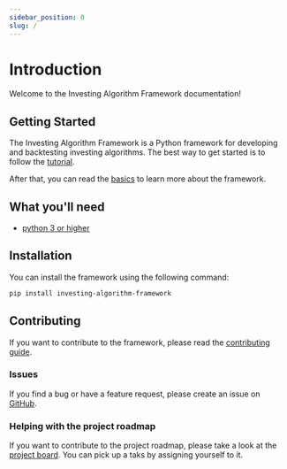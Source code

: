 ```yaml
---
sidebar_position: 0
slug: /
---
```


# Introduction

Welcome to the Investing Algorithm Framework documentation!

## Getting Started

The Investing Algorithm Framework is a Python framework for developing and backtesting investing algorithms.
The best way to get started is to follow the [tutorial](/blog/how-to-create-a-trading-bot).

After that, you can read the [basics](/docs/Getting%20Started/application-setup.md) to learn more about the framework.

## What you'll need
- [python 3 or higher](https://www.python.org/downloads/)

## Installation
You can install the framework using the following command:

```bash
pip install investing-algorithm-framework
```

## Contributing
If you want to contribute to the framework, please read the [contributing guide](/docs/contributing.md). 

### Issues
If you find a bug or have a feature request, please create an issue on [GitHub](https://github.com/coding-kitties/investing-algorithm-framework/issues).

### Helping with the project roadmap
If you want to contribute to the project roadmap, please take a look at the [project board](https://github.com/coding-kitties/investing-algorithm-framework/projects?query=is%3Aopen).
You can pick up a taks by assigning yourself to it. 